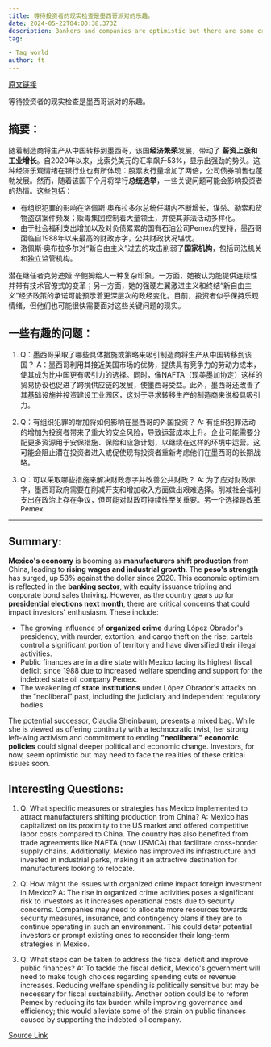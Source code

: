 ```yaml
---
title: 等待投资者的现实检查是墨西哥派对的乐趣。
date: 2024-05-22T04:00:38.373Z
description: Bankers and companies are optimistic but there are some critical areas of concern
tag: 

- Tag world
author: ft
---
```


[原文链接](https://ft.com/content/684dfb41-0980-4f41-bb30-bec90d703299)

等待投资者的现实检查是墨西哥派对的乐趣。

## 摘要： 

随着制造商将生产从中国转移到墨西哥，该国**经济繁荣**发展，带动了 **薪资上涨和工业增长**。自2020年以来，比索兑美元的汇率飙升53%，显示出强劲的势头。这种经济乐观情绪在银行业也有所体现：股票发行量增加了两倍，公司债券销售也蓬勃发展。然而，随着该国下个月将举行**总统选举**，一些关键问题可能会影响投资者的热情。这些包括：

- 有组织犯罪的影响在洛佩斯·奥布拉多尔总统任期内不断增长，谋杀、勒索和货物盗窃案件频发；贩毒集团控制着大量领土，并使其非法活动多样化。
- 由于社会福利支出增加以及对负债累累的国有石油公司Pemex的支持，墨西哥面临自1988年以来最高的财政赤字，公共财政状况堪忧。
- 洛佩斯·奥布拉多尔对“新自由主义”过去的攻击削弱了**国家机构**，包括司法机关和独立监管机构。 

潜在继任者克劳迪娅·辛鲍姆给人一种复杂印象。一方面，她被认为能提供连续性并带有技术官僚式的变革；另一方面，她的强硬左翼激进主义和终结“新自由主义”经济政策的承诺可能预示着更深层次的政经变化。目前，投资者似乎保持乐观情绪，但他们也可能很快需要面对这些关键问题的现实。

## 一些有趣的问题：

1. Q：墨西哥采取了哪些具体措施或策略来吸引制造商将生产从中国转移到该国？
   A：墨西哥利用其接近美国市场的优势，提供具有竞争力的劳动力成本，使其成为比中国更有吸引力的选择。同时，像NAFTA（现美墨加协定）这样的贸易协议也促进了跨境供应链的发展，使墨西哥受益。此外，墨西哥还改善了其基础设施并投资建设工业园区，这对于寻求转移生产的制造商来说极具吸引力。

2. Q：有组织犯罪的增加将如何影响在墨西哥的外国投资？
   A: 有组织犯罪活动的增加为投资者带来了重大的安全风险，导致运营成本上升。企业可能需要分配更多资源用于安保措施、保险和应急计划，以继续在这样的环境中运营。这可能会阻止潜在投资者进入或促使现有投资者重新考虑他们在墨西哥的长期战略。

3. Q：可以采取哪些措施来解决财政赤字并改善公共财政？
   A: 为了应对财政赤字，墨西哥政府需要在削减开支和增加收入方面做出艰难选择。削减社会福利支出在政治上存在争议，但可能对财政可持续性至关重要。另一个选择是改革Pemex

---

## Summary: 

**Mexico's economy** is booming as **manufacturers shift production** from China, leading to **rising wages and industrial growth**. The **peso's strength** has surged, up 53% against the dollar since 2020. This economic optimism is reflected in the **banking sector**, with equity issuance tripling and corporate bond sales thriving. However, as the country gears up for **presidential elections next month**, there are critical concerns that could impact investors' enthusiasm. These include: 

- The growing influence of **organized crime** during López Obrador's presidency, with murder, extortion, and cargo theft on the rise; cartels control a significant portion of territory and have diversified their illegal activities. 
- Public finances are in a dire state with Mexico facing its highest fiscal deficit since 1988 due to increased welfare spending and support for the indebted state oil company Pemex. 
- The weakening of **state institutions** under López Obrador's attacks on the "neoliberal" past, including the judiciary and independent regulatory bodies. 

The potential successor, Claudia Sheinbaum, presents a mixed bag. While she is viewed as offering continuity with a technocratic twist, her strong left-wing activism and commitment to ending **"neoliberal" economic policies** could signal deeper political and economic change. Investors, for now, seem optimistic but may need to face the realities of these critical issues soon. 

## Interesting Questions: 

1. Q: What specific measures or strategies has Mexico implemented to attract manufacturers shifting production from China? 
A: Mexico has capitalized on its proximity to the US market and offered competitive labor costs compared to China. The country has also benefited from trade agreements like NAFTA (now USMCA) that facilitate cross-border supply chains. Additionally, Mexico has improved its infrastructure and invested in industrial parks, making it an attractive destination for manufacturers looking to relocate. 

2. Q: How might the issues with organized crime impact foreign investment in Mexico? 
A: The rise in organized crime activities poses a significant risk to investors as it increases operational costs due to security concerns. Companies may need to allocate more resources towards security measures, insurance, and contingency plans if they are to continue operating in such an environment. This could deter potential investors or prompt existing ones to reconsider their long-term strategies in Mexico. 

3. Q: What steps can be taken to address the fiscal deficit and improve public finances? 
A: To tackle the fiscal deficit, Mexico's government will need to make tough choices regarding spending cuts or revenue increases. Reducing welfare spending is politically sensitive but may be necessary for fiscal sustainability. Another option could be to reform Pemex by reducing its tax burden while improving governance and efficiency; this would alleviate some of the strain on public finances caused by supporting the indebted oil company.

[Source Link](https://ft.com/content/684dfb41-0980-4f41-bb30-bec90d703299)

